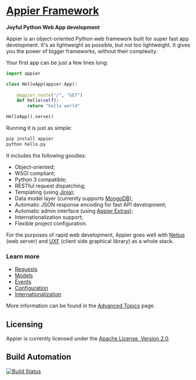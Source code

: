# [Appier Framework](http://appier.hive.pt)

**Joyful Python Web App development**

Appier is an object-oriented Python web framework built for super fast app development. It's as lightweight as possible, but not too lightweight. It gives you the power of bigger frameworks, without their complexity.

Your first app can be just a few lines long:

```python
import appier

class HelloApp(appier.App):
    
    @appier.route("/", "GET")
    def hello(self): 
        return "hello world"

HelloApp().serve()
```

Running it is just as simple:

```bash
pip install appier
python hello.py
```

It includes the following goodies:

* Object-oriented;
* WSGI compliant;
* Python 3 compatible;
* RESTful request dispatching;
* Templating (using [Jinja](http://jinja.pocoo.org/));
* Data model layer (currently supports [MongoDB](http://www.mongodb.org/));
* Automatic JSON response encoding for fast API development;
* Automatic admin interface (using [Appier Extras](https://github.com/hivesolutions/appier_extras));
* Internationalization support;
* Flexible project configuration.

For the purposes of rapid web development, Appier goes well with [Netius](https://github.com/hivesolutions/netius) 
(web server) and [UXF](https://github.com/hivesolutions/uxf) (client side graphical library) as a whole stack.

### Learn more

* [Requests](docs/requests.md)
* [Models](docs/models.md)
* [Events](docs/events.md)
* [Configuration](docs/configuration.md)
* [Internationalization](docs/internationalization.md)

More information can be found in the [Advanced Topics](docs/advanced.md) page.

## Licensing

Appier is currently licensed under the [Apache License, Version 2.0](http://www.apache.org/licenses/).

## Build Automation

[![Build Status](https://travis-ci.org/hivesolutions/appier.png?branch=master)](https://travis-ci.org/hivesolutions/appier)

